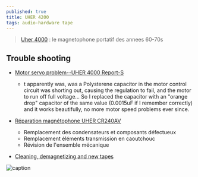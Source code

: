 ```yaml
---
published: true
title: UHER 4200
tags: audio-hardware tape
---
```

> [Uher 4000](https://www.youtube.com/watch?v=IcR14J0tUvw)  : le magnetophone portatif des annees 60-70s

## Trouble shooting
- [Motor servo problem--UHER 4000 Report-S](https://www.youtube.com/watch?v=X3CfxBYSClE)
	- t apparently was, was a Polysterene capacitor in the motor control circuit was shorting out, causing the regulation to fail, and the motor to run off full voltage... So I replaced the capacitor with an "orange drop" capacitor of the same value (0.0015uF if I remember correctly) and it works beautifully, no more motor speed problems ever since.
- [Réparation magnétophone UHER CR240AV](https://www.youtube.com/watch?v=joZYOZD4ljA&list=PL9s39bPTcGGhpYBQ0ndVttjBZAYN4SRLM)
	- Remplacement des condensateurs et composants défectueux
	- Remplacement éléments transmission en caoutchouc
	- Révision de l'ensemble mécanique
    
- [Cleaning, demagnetizing and new tapes](https://www.youtube.com/watch?v=WYEA5DBX60w)

![caption](https://external-content.duckduckgo.com/iu/?u=http%3A%2F%2Fvintec.at%2Fwp-content%2Fuploads%2F2014%2F09%2FUher-4200.jpg&f=1&nofb=1)
